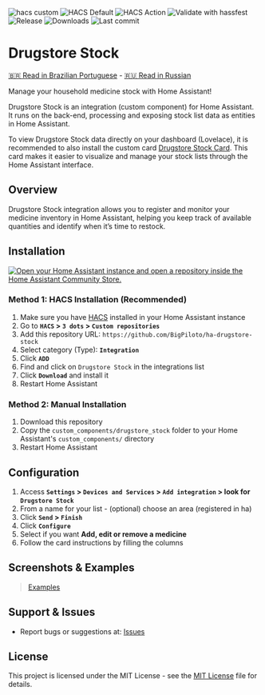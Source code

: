 ![hacs custom](https://img.shields.io/badge/hacs-custom-orange.svg)
![HACS Default](https://img.shields.io/badge/HACS-Default-blue.svg)
![HACS Action](https://github.com/BigPiloto/ha-drugstore-stock/actions/workflows/validate.yaml/badge.svg)
![Validate with hassfest](https://github.com/BigPiloto/ha-drugstore-stock/actions/workflows/hassfest.yaml/badge.svg)
![Release](https://img.shields.io/github/v/release/BigPiloto/ha-drugstore-stock.svg)
![Downloads](https://img.shields.io/github/downloads/BigPiloto/ha-drugstore-stock/total.svg)
![Last commit](https://img.shields.io/github/last-commit/BigPiloto/ha-drugstore-stock.svg)

# Drugstore Stock

[🇧🇷 Read in Brazilian Portuguese](/documentation/README/README.pt-br.md) - [🇷🇺 Read in Russian](/documentation/README/README.ru.md)

Manage your household medicine stock with Home Assistant!

Drugstore Stock is an integration (custom component) for Home Assistant. It runs on the back-end, processing and exposing stock list data as entities in Home Assistant.

To view Drugstore Stock data directly on your dashboard (Lovelace), it is recommended to also install the custom card [Drugstore Stock Card](https://github.com/BigPiloto/ha-drugstore-stock-card). This card makes it easier to visualize and manage your stock lists through the Home Assistant interface.

## Overview

Drugstore Stock integration allows you to register and monitor your medicine inventory in Home Assistant, helping you keep track of available quantities and identify when it’s time to restock.

## Installation

[![Open your Home Assistant instance and open a repository inside the Home Assistant Community Store.](https://my.home-assistant.io/badges/hacs_repository.svg)](https://my.home-assistant.io/redirect/hacs_repository/?owner=BigPiloto&repository=ha-drugstore-stock&category=Integration)

### Method 1: HACS Installation (Recommended)

1. Make sure you have [HACS](https://hacs.xyz/) installed in your Home Assistant instance
2. Go to **`HACS` > `3 dots` > `Custom repositories`**
3. Add this repository URL: `https://github.com/BigPiloto/ha-drugstore-stock`
3. Select category (Type): **`Integration`**
4. Click **`ADD`**
5. Find and click on `Drugstore Stock` in the integrations list
6. Click **`Download`** and install it
7. Restart Home Assistant

### Method 2: Manual Installation

1. Download this repository
2. Copy the `custom_components/drugstore_stock` folder to your Home Assistant's `custom_components/` directory
3. Restart Home Assistant

## Configuration

1. Access **`Settings` > `Devices and Services` > `Add integration` > look for `Drugstore Stock`**
2. From a name for your list - (optional) choose an area (registered in ha)
3. Click **`Send` > `Finish`**
4. Click **`Configure`**
5. Select if you want **Add, edit or remove a medicine**
6. Follow the card instructions by filling the columns

## Screenshots & Examples

> [Examples](documentation/examples.md)

## Support & Issues

- Report bugs or suggestions at: [Issues](https://github.com/BigPiloto/ha-drugstore-stock/issues)

## License

This project is licensed under the MIT License - see the [MIT License](LICENSE) file for details.

